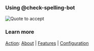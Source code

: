 ### Using @check-spelling-bot

![Quote to accept](https://www.markbook.com/raw.githubusercontent.com/check-spelling-bot/videos/quote-code/quotecode.gif)

### Learn more

[Action](https://www.markbook.com/github.com/marketplace/actions/check-spelling): [About](https://www.markbook.com/github.com/check-spelling/check-spelling/wiki) | [Features](https://www.markbook.com/github.com/check-spelling/check-spelling/wiki/Showcase) | [Configuration](https://www.markbook.com/github.com/check-spelling/check-spelling/wiki/Configuration)
